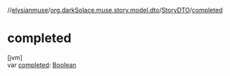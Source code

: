 //[elysianmuse](../../../index.md)/[org.darkSolace.muse.story.model.dto](../index.md)/[StoryDTO](index.md)/[completed](completed.md)

# completed

[jvm]\
var [completed](completed.md): [Boolean](https://kotlinlang.org/api/latest/jvm/stdlib/kotlin/-boolean/index.html)
